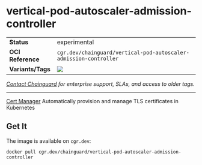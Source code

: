 <!--monopod:start-->
# vertical-pod-autoscaler-admission-controller
| | |
| - | - |
| **Status** | experimental |
| **OCI Reference** | `cgr.dev/chainguard/vertical-pod-autoscaler-admission-controller` |
| **Variants/Tags** | ![](https://storage.googleapis.com/chainguard-images-build-outputs/summary/vertical-pod-autoscaler-admission-controller.svg) |

*[Contact Chainguard](https://www.chainguard.dev/chainguard-images) for enterprise support, SLAs, and access to older tags.*

---
<!--monopod:end-->

[Cert Manager](https://cert-manager.io/) Automatically provision and manage TLS certificates in Kubernetes

## Get It

The image is available on `cgr.dev`:

```
docker pull cgr.dev/chainguard/vertical-pod-autoscaler-admission-controller
```
